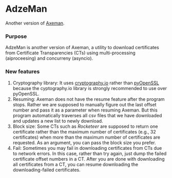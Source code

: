 # AdzeMan
Another version of [Axeman](https://github.com/CaliDog/Axeman).

### Purpose
AdzeMan is another version of Axeman, a utility to download certificates from Certificate Transparencies (CTs) using multi-processing (aiproceesing) and concurreny (asyncio).

### New features
1. Cryptography library: It uses [cryptography.io](https://cryptography.io/) rather than [pyOpenSSL](https://pypi.org/project/pyOpenSSL/) because the cyptography.io library is strongly recommended to use over pyOpenSSL.
2. Resuming: Axeman does not have the resume feature after the program stops. Rather we are supposed to manually figure out the last offset number and pass it as a parameter when resuming Axeman. But this program automatically traverses all csv files that we have downloaded and updates a new list to newly download. 
3. Block size: Some CTs such as *Rocketeer* are supposed to return one certificate rather than the maximum number of certificates (e.g., 32 certificates) when more than the maximum number of certificates are requested. As an argument, you can pass the block size you prefer. 
4. Fail: Sometimes you may fail in downloading certificates from CTs due to network errors. In this case, rather than try again, just dump the failed certificate offset numbers in a CT. After you are done with downloading all certificates from a CT, you can resume downloading the downloading-failed certificates.
